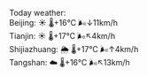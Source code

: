 Today weather:  
Beijing: ☀️   🌡️+16°C 🌬️↓11km/h  
Tianjin: ☀️   🌡️+17°C 🌬️↖4km/h  
Shijiazhuang: 🌦   🌡️+17°C 🌬️↑4km/h  
Tangshan: ☁️   🌡️+16°C 🌬️↖13km/h  

